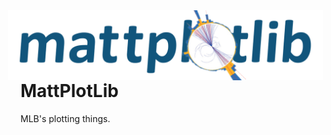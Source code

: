 <img src="https://raw.githubusercontent.com/mattleblanc/mattplotlib/master/mattplotlib.png" width="600" align="right" alt="mattplotlib" hspace="20"/>

# MattPlotLib
MLB's plotting things.
